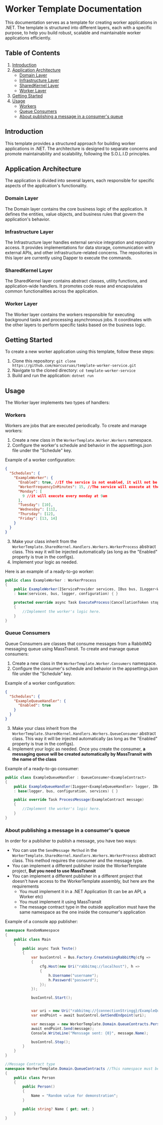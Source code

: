 # Worker Template Documentation

This documentation serves as a template for creating worker applications in .NET. The template is structured into different layers, each with a specific purpose, to help you build robust, scalable and maintainable worker applications efficiently.

## Table of Contents

1. [Introduction](#introduction)
2. [Application Architecture](#application-architecture)
   - [Domain Layer](#domain-layer)
   - [Infrastructure Layer](#infrastructure-layer)
   - [SharedKernel Layer](#sharedkernel-layer)
   - [Worker Layer](#worker-layer)
3. [Getting Started](#getting-started)
4. [Usage](#usage)
   - [Workers](#workers)
   - [Queue Consumers](#queue-consumers)
   - [About publishing a message in a consumer's queue](#publishing-messages)

## Introduction

This template provides a structured approach for building worker applications in .NET. The architecture is designed to separate concerns and promote maintainability and scalability, following the S.O.L.I.D principles.

## Application Architecture

The application is divided into several layers, each responsible for specific aspects of the application's functionality.

### Domain Layer

The Domain layer contains the core business logic of the application. It defines the entities, value objects, and business rules that govern the application's behavior.

### Infrastructure Layer

The Infrastructure layer handles external service integration and repository access. It provides implementations for data storage, communication with external APIs, and other infrastructure-related concerns. The repositories in this layer are currently using Dapper to execute the commands.

### SharedKernel Layer

The SharedKernel layer contains abstract classes, utility functions, and application-wide handlers. It promotes code reuse and encapsulates common functionalities across the application.

### Worker Layer

The Worker layer contains the workers responsible for executing background tasks and processing asynchronous jobs. It coordinates with the other layers to perform specific tasks based on the business logic.

## Getting Started

To create a new worker application using this template, follow these steps:

1. Clone this repository: `git clone https://github.com/marcusruas/template-worker-service.git`
2. Navigate to the cloned directory: `cd template-worker-service`
3. Build and run the application: `dotnet run`

## Usage

The Worker layer implements two types of handlers:

### Workers

Workers are jobs that are executed periodically. To create and manage workers:

1. Create a new class in the `WorkerTemplate.Worker.Workers` namespace.
2. Configure the worker's schedule and behavior in the appsettings.json file under the "Schedule" key.

Example of a worker configuration:

```json
{
  "Schedules": {
    "ExampleWorker": {
      "Enabled": true, //If the service is not enabled, it will not be injected.
      "WorkerFrequencyInMinutes": 15, //The service will execute at the specified time in a frequency of x minutes
      "Monday": [
        9 //it will execute every monday at 9am
      ],
      "Tuesday": [10],
      "Wednesday": [11],
      "Thursday": [12],
      "Friday": [13, 14]
    }
  }
}
```

3. Make your class inherit from the `WorkerTemplate.SharedKernel.Handlers.Workers.WorkerProcess` abstract class. This way it will be injected automatically (as long as the "Enabled" property is true in the configs).
4. Implement your logic as needed.

Here is an example of a ready-to-go worker:

```csharp
public class ExampleWorker : WorkerProcess
{
    public ExampleWorker(IServiceProvider services, IBus bus, ILogger<WorkerProcess> logger, IConfiguration configuration)
    : base(services, bus, logger, configuration) { }

    protected override async Task ExecuteProcess(CancellationToken stoppingToken)
    {
        //Implement the worker's logic here.
    }
}
```

### Queue Consumers

Queue Consumers are classes that consume messages from a RabbitMQ messaging queue using MassTransit. To create and manage queue consumers:

1. Create a new class in the `WorkerTemplate.Worker.Consumers` namespace.
2. Configure the consumer's schedule and behavior in the appsettings.json file under the "Schedule" key.

Example of a worker configuration:

```json
{
  "Schedules": {
    "ExampleQueueHandler": {
      "Enabled": true
    }
  }
}
```

3. Make your class inherit from the `WorkerTemplate.SharedKernel.Handlers.Workers.QueueConsumer` abstract class. This way it will be injected automatically (as long as the "Enabled" property is true in the configs).
4. Implement your logic as needed. Once you create the consumer, **a messaging queue will be created automatically by MassTransit with the name of the class**

Example of a ready-to-go consumer:

```csharp
public class ExampleQueueHandler : QueueConsumer<ExampleContract>
{
    public ExampleQueueHandler(ILogger<ExampleQueueHandler> logger, IBus bus, IConfiguration configuration, IServiceProvider services)
    : base(logger, bus, configuration, services) { }

    public override Task ProcessMessage(ExampleContract message)
    {
        //Implement the worker's logic here.
    }
}
```

### About publishing a message in a consumer's queue

In order for a publisher to publish a message, you have two ways:

- You can use the `SendMessage Method` in the `WorkerTemplate.SharedKernel.Handlers.Workers.WorkerProcess` abstract class. This method requires the consumer and the message type.
- You can implement a different publisher inside the WorkerTemplate project, **But you need to use MassTransit**
- You can implement a different publisher in a different project that doesn't have access to the WorkerTemplate assembly, but here are the requirements
  - You must implement it in a .NET Application (It can be an API, a Worker etc)
  - You must implement it using MassTransit
  - The message contract type in the outside application must have the same namespace as the one inside the consumer's application

Example of a console app publisher:

```csharp
namespace RandomNamespace
{
    public class Main
    {
        public async Task Teste()
        {
            var busControl = Bus.Factory.CreateUsingRabbitMq(cfg =>
            {
                cfg.Host(new Uri("rabbitmq://localhost"), h =>
                {
                    h.Username("username");
                    h.Password("password");
                });
            });

            busControl.Start();


            var uri = new Uri("rabbitmq://{connectionStringg}/ExampleQueueHandler");
            var endPoint = await busControl.GetSendEndpoint(uri);

            var message = new WorkerTemplate.Domain.QueueContracts.Person();
            await endPoint.Send(message);
            Console.WriteLine("Menssage sent: {0}", message.Name);

            busControl.Stop();
        }
    }
}

//Message Contract type
namespace WorkerTemplate.Domain.QueueContracts //This namespace must be the same as the existing message class in the consumer's project
{
    public class Person
    {
        public Person()
        {
            Name = "Random value for demonstration";
        }

        public string? Name { get; set; }
    }
}
```
